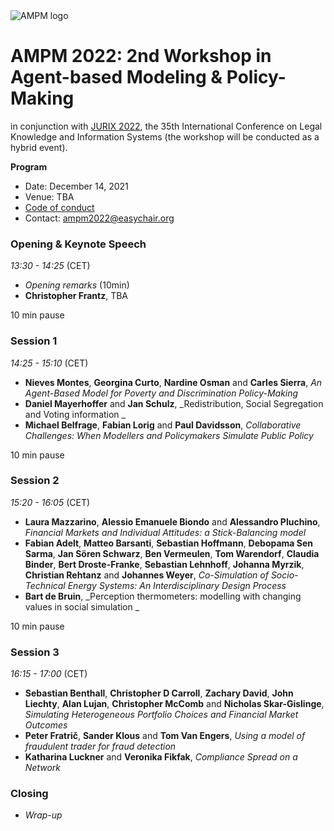 <img src="https://polder.center/wp-content/uploads/2021/10/AMPM-2021.png" alt="AMPM logo">

# AMPM 2022: 2nd Workshop in Agent-based Modeling & Policy-Making 
in conjunction with [JURIX 2022](https://jurix2022.rechtsinformatik.saarland/), the 35th International Conference on Legal Knowledge and Information Systems (the workshop will be conducted as a hybrid event).

**Program** 

- Date: December 14, 2021 
- Venue: TBA
- [Code of conduct](https://github.com/ampmresearch/ampmresearch.github.io/blob/main/code_of_conduct.md)
- Contact: [ampm2022@easychair.org](mailto:ampm2022@easychair.org) 

### Opening & Keynote Speech

*13:30 - 14:25* (CET)

- *Opening remarks* (10min)
- **Christopher Frantz**, TBA

10 min pause

### Session 1 

*14:25 - 15:10* (CET)

- **Nieves Montes**, **Georgina Curto**, **Nardine Osman** and **Carles Sierra**, _An Agent-Based Model for Poverty and Discrimination Policy-Making_
- **Daniel Mayerhoffer** and **Jan Schulz**, _Redistribution, Social Segregation and Voting information _
- **Michael Belfrage**, **Fabian Lorig** and **Paul Davidsson**, _Collaborative Challenges: When Modellers and Policymakers Simulate Public Policy_

10 min pause

### Session 2 

*15:20 - 16:05* (CET)

- **Laura Mazzarino**, **Alessio Emanuele Biondo** and **Alessandro Pluchino**, _Financial Markets and Individual Attitudes: a Stick-Balancing model_
- **Fabian Adelt**, **Matteo Barsanti**, **Sebastian Hoffmann**, **Debopama Sen Sarma**, **Jan Sören Schwarz**, **Ben Vermeulen**, **Tom Warendorf**, **Claudia Binder**, **Bert Droste-Franke**, **Sebastian Lehnhoff**, **Johanna Myrzik**, **Christian Rehtanz** and **Johannes Weyer**, _Co-Simulation of Socio-Technical Energy Systems: An Interdisciplinary Design Process_
- **Bart de Bruin**, _Perception thermometers: modelling with changing values in social simulation _   

10 min pause

### Session 3 

*16:15 - 17:00* (CET)

- **Sebastian Benthall**, **Christopher D Carroll**, **Zachary David**, **John Liechty**, **Alan Lujan**, **Christopher McComb** and **Nicholas Skar-Gislinge**, _Simulating Heterogeneous Portfolio Choices and Financial Market Outcomes_        
- **Peter Fratrič**, **Sander Klous** and **Tom Van Engers**, _Using a model of fraudulent trader for fraud detection_    
- **Katharina Luckner** and **Veronika Fikfak**, _Compliance Spread on a Network_

### Closing

- *Wrap-up*
